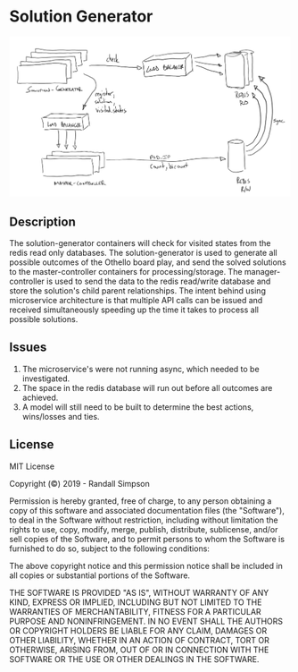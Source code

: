 # Solution Generator

![Context Diagram](https://github.com/randysimpson/othello/raw/redis/context.PNG "Context Diagram")

## Description

The solution-generator containers will check for visited states from the redis read only databases.  The solution-generator is used to generate all possible outcomes of the Othello board play, and send the solved solutions to the master-controller containers for processing/storage.  The manager-controller is used to send the data to the redis read/write database and store the solution's child parent relationships.  The intent behind using microservice architecture is that multiple API calls can be issued and received simultaneously speeding up the time it takes to process all possible solutions.

## Issues

1. The microservice's were not running async, which needed to be investigated.
2. The space in the redis database will run out before all outcomes are achieved.
3. A model will still need to be built to determine the best actions, wins/losses and ties.

## License

MIT License

Copyright (©) 2019 - Randall Simpson

Permission is hereby granted, free of charge, to any person obtaining a copy
of this software and associated documentation files (the "Software"), to deal
in the Software without restriction, including without limitation the rights
to use, copy, modify, merge, publish, distribute, sublicense, and/or sell
copies of the Software, and to permit persons to whom the Software is
furnished to do so, subject to the following conditions:

The above copyright notice and this permission notice shall be included in all
copies or substantial portions of the Software.

THE SOFTWARE IS PROVIDED "AS IS", WITHOUT WARRANTY OF ANY KIND, EXPRESS OR
IMPLIED, INCLUDING BUT NOT LIMITED TO THE WARRANTIES OF MERCHANTABILITY,
FITNESS FOR A PARTICULAR PURPOSE AND NONINFRINGEMENT. IN NO EVENT SHALL THE
AUTHORS OR COPYRIGHT HOLDERS BE LIABLE FOR ANY CLAIM, DAMAGES OR OTHER
LIABILITY, WHETHER IN AN ACTION OF CONTRACT, TORT OR OTHERWISE, ARISING FROM,
OUT OF OR IN CONNECTION WITH THE SOFTWARE OR THE USE OR OTHER DEALINGS IN THE
SOFTWARE.
